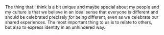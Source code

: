 The thing that I think is a bit unique and maybe special about my people and my 
culture is that we believe in an ideal sense that everyone is different and 
should be celebrated precisely _for_ being different, even as we celebrate our 
shared experiences. The most important thing to us is to relate to others, but 
also to express identity in an unhindered way.
